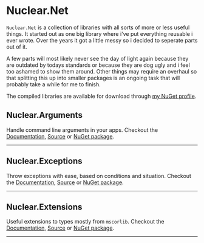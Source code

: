 # Nuclear.Net

`Nuclear.Net` is a collection of libraries with all sorts of more or less useful things.
It started out as one big library where i've put everything reusable i ever wrote.
Over the years it got a little messy so i decided to seperate parts out of it.

A few parts will most likely never see the day of light again because they are outdated by todays standards or because they are dog ugly and i feel too ashamed to show them around.
Other things may require an overhaul so that splitting this up into smaller packages is an ongoing task that will probably take a while for me to finish.

The compiled libraries are available for download through [my NuGet profile](https://www.nuget.org/profiles/MikeLimaSierra).

## Nuclear.Arguments

Handle command line arguments in your apps.
Checkout the [Documentation](nuclear_arguments.md), [Source](https://github.com/MikeLimaSierra/Nuclear.Net/tree/master/src/Nuclear.Arguments) or [NuGet package](https://www.nuget.org/packages/Nuclear.Arguments/).

---

## Nuclear.Exceptions

Throw exceptions with ease, based on conditions and situation.
Checkout the [Documentation](nuclear_exceptions.md), [Source](https://github.com/MikeLimaSierra/Nuclear.Net/tree/master/src/Nuclear.Exceptions) or [NuGet package](https://www.nuget.org/packages/Nuclear.Exceptions/).

---

## Nuclear.Extensions

Useful extensions to types mostly from `mscorlib`.
Checkout the [Documentation](nuclear_extensions.md), [Source](https://github.com/MikeLimaSierra/Nuclear.Net/tree/master/src/Nuclear.Extensions) or [NuGet package](https://www.nuget.org/packages/Nuclear.Extensions/).

---